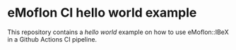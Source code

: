 # eMoflon CI hello world example

This repository contains a *hello world* example on how to use eMoflon::IBeX in a Github Actions CI pipeline.
